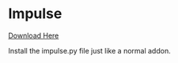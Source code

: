 # Impulse

[Download Here](https://raw.githubusercontent.com/natecraddock/impulse/master/impulse.py)

Install the impulse.py file just like a normal addon.
